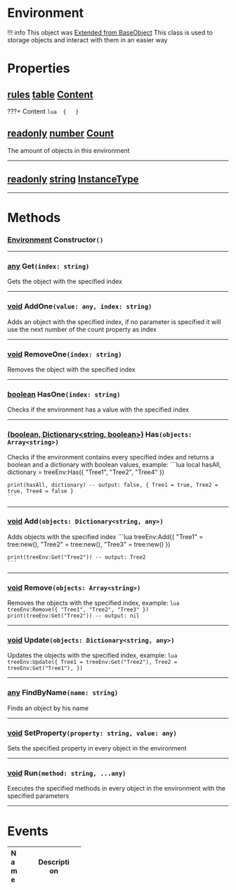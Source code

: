 # Environment
!!! info 
	 This object was [Extended from BaseObject](BaseObject.md)
This class is used to storage objects and interact with them in an easier way
	 
 
# Properties

## [rules](rules.md) [table](table.md) <u>Content</u> 
 
???+ Content 
	```lua 
	{ 	} 
	```
## [readonly](readonly.md) [number](number.md) <u>Count</u> 
The amount of objects in this environment

___
## [readonly](readonly.md) [string](string.md) <u>InstanceType</u> 

___


# Methods

### [Environment](Environment.md) Constructor`()` 

___
### [any](any.link) Get`(index: string)` 
Gets the object with the specified index
	
___
### [void](any.link) AddOne`(value: any, index: string)` 
Adds an object with the specified index, if no parameter is specified it will use the next number of the count property as index
	
___
### [void](https://create.roblox.com/docs/scripting/luau/nil) RemoveOne`(index: string)` 
Removes the object with the specified index
	
___
### [boolean](https://create.roblox.com/docs/scripting/luau/booleans) HasOne`(index: string)` 
Checks if the environment has a value with the specified index
	
___
### [(boolean, Dictionary<string, boolean>)](https://create.roblox.com/docs/scripting/luau/booleans) Has`(objects: Array<string>)` 
Checks if the environment contains every specified index and returns a boolean and a dictionary with boolean values, example:
	```lua
	local hasAll, dictionary = treeEnv:Has({
		"Tree1",
		"Tree2",
		"Tree4"
	})

	print(hasAll, dictionary) -- output: false, { Tree1 = true, Tree2 = true, Tree4 = false }
	```
	
___
### [void](https://create.roblox.com/docs/scripting/luau/nil) Add`(objects: Dictionary<string, any>)` 
Adds objects with the specified index
	```lua
	treeEnv:Add({
		"Tree1" = tree:new(),
		"Tree2" = tree:new(),
		"Tree3" = tree:new()
	})

	print(treeEnv:Get("Tree2")) -- output: Tree2
	```
	
___
### [void](https://create.roblox.com/docs/scripting/luau/nil) Remove`(objects: Array<string>)` 
Removes the objects with the specified index, example:
	```lua
	treeEnv:Remove({ "Tree1", "Tree2", "Tree3" })
	print(treeEnv:Get("Tree2")) -- output: nil
	```
	
___
### [void](https://create.roblox.com/docs/scripting/luau/nil) Update`(objects: Dictionary<string, any>)` 
Updates the objects with the specified index, example:
	```lua
	treeEnv:Update({
		Tree1 = treeEnv:Get("Tree2"),
		Tree2 = treeEnv:Get("Tree1"),
	})
	```
	
___
### [any](any.link) FindByName`(name: string)` 
Finds an object by his name
	
___
### [void](https://create.roblox.com/docs/scripting/luau/nil) SetProperty`(property: string, value: any)` 
Sets the specified property in every object in the environment
	
___
### [void](https://create.roblox.com/docs/scripting/luau/nil) Run`(method: string, ...any)` 
Executes the specified methods in every object in the environment with the specified parameters
	
___

# Events
|<div style="width:20%; max-size: 20%">Name</div>|<div style="width:80%; max-size: 80%">Description</div>|
|---|---|



